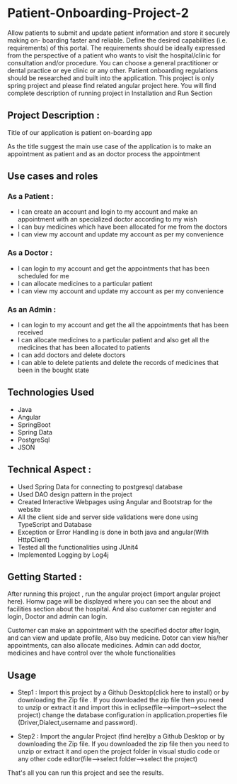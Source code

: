 # Patient-Onboarding-Project-2
Allow patients to submit and update patient information and store it securely making on- boarding faster and reliable. Define the desired capabilities (i.e. requirements) of this portal. The requirements should be ideally expressed from the perspective of a patient who wants to visit the hospital/clinic for consultation and/or procedure. You can choose a general practitioner or dental practice or eye clinic or any other. Patient onboarding regulations should be researched and built into the application.
This project is only spring project and please find related angular project here. You will find complete description of running project in Installation and Run Section

## Project Description :
Title of our application is patient on-boarding app

As the title suggest the main use case of the application is to make an appointment as patient and as an doctor process the appointment

## Use cases and roles
### As a Patient :
* I can create an account and login to my account and make an appointment with an specialized doctor according to my wish
* I can buy medicines which have been allocated for me from the doctors
* I can view my account and update my account as per my convenience
### As a Doctor :
* I can login to my account and get the appointments that has been scheduled for me
* I can allocate medicines to a particular patient
* I can view my account and update my account as per my convenience
### As an Admin :
* I can login to my account and get the all the appointments that has been received
* I can allocate medicines to a particular patient and also get all the medicines that has been allocated to patients
* I can add doctors and delete doctors
* I can able to delete patients and delete the records of medicines that been in the bought state
## Technologies Used
* Java
* Angular
* SpringBoot
* Spring Data
* PostgreSql
* JSON
## Technical Aspect :
* Used Spring Data for connecting to postgresql database
* Used DAO design pattern in the project
* Created Interactive Webpages using Angular and Bootstrap for the website
* All the client side and server side validations were done using TypeScript and Database
* Exception or Error Handling is done in both java and angular(With HttpClient)
* Tested all the functionalities using JUnit4
* Implemented Logging by Log4j
## Getting Started :
After running this project , run the angular project (import angular project here). Homw page will be displayed where you can see the about and facilities section about the hospital. And also customer can register and login, Doctor and admin can login.

Customer can make an appointment with the specified doctor after login, and can view and update profile, Also buy medicine. Dotor can view his/her appointments, can also allocate medicines. Admin can add doctor, medicines and have control over the whole functionalities

## Usage
* Step1 :
Import this project by a Github Desktop(click here to install) or by downloading the Zip file . If you downloaded the zip file then you need to unzip or extract it and import this in eclipse(file-->import-->select the project) change the database configuration in application.properties file (Driver,Dialect,username and password).

* Step2 :
Import the angular Project (find here)by a Github Desktop or by downloading the Zip file. If you downloaded the zip file then you need to unzip or extract it and open the project folder in visual studio code or any other code editor(file-->select folder-->select the project)

That's all you can run this project and see the results.

